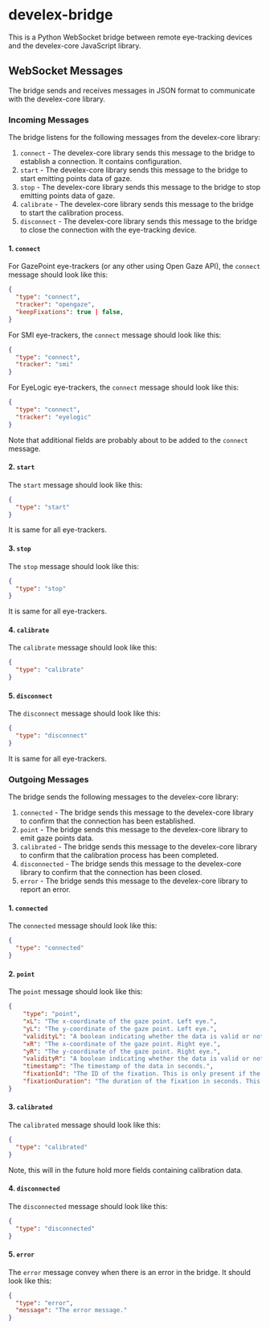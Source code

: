 # develex-bridge
This is a Python WebSocket bridge between remote eye-tracking devices and the develex-core JavaScript library.

## WebSocket Messages
The bridge sends and receives messages in JSON format to communicate with the develex-core library.

### Incoming Messages
The bridge listens for the following messages from the develex-core library:
1. `connect` - The develex-core library sends this message to the bridge to establish a connection. It contains configuration.
2. `start` - The develex-core library sends this message to the bridge to start emitting points data of gaze.
3. `stop` - The develex-core library sends this message to the bridge to stop emitting points data of gaze.
4. `calibrate` - The develex-core library sends this message to the bridge to start the calibration process.
5. `disconnect` - The develex-core library sends this message to the bridge to close the connection with the eye-tracking device.

#### 1. `connect`
For GazePoint eye-trackers (or any other using Open Gaze API), the `connect` message should look like this:
```json
{
  "type": "connect",
  "tracker": "opengaze",
  "keepFixations": true | false,
}
```

For SMI eye-trackers, the `connect` message should look like this:
```json
{
  "type": "connect",
  "tracker": "smi"
}
```

For EyeLogic eye-trackers, the `connect` message should look like this:
```json
{
  "type": "connect",
  "tracker": "eyelogic"
}
```

Note that additional fields are probably about to be added to the `connect` message.

#### 2. `start`
The `start` message should look like this:
```json
{
  "type": "start"
}
```

It is same for all eye-trackers.

#### 3. `stop`
The `stop` message should look like this:
```json
{
  "type": "stop"
}
```

It is same for all eye-trackers.

#### 4. `calibrate`
The `calibrate` message should look like this:
```json
{
  "type": "calibrate"
}
```

#### 5. `disconnect`
The `disconnect` message should look like this:
```json
{
  "type": "disconnect"
}
```

It is same for all eye-trackers.

### Outgoing Messages
The bridge sends the following messages to the develex-core library:
1. `connected` - The bridge sends this message to the develex-core library to confirm that the connection has been established.
2. `point` - The bridge sends this message to the develex-core library to emit gaze points data.
3. `calibrated` - The bridge sends this message to the develex-core library to confirm that the calibration process has been completed.
4. `disconnected` - The bridge sends this message to the develex-core library to confirm that the connection has been closed.
5. `error` - The bridge sends this message to the develex-core library to report an error.

#### 1. `connected`
The `connected` message should look like this:
```json
{
  "type": "connected"
}
```

#### 2. `point`
The `point` message should look like this:
```json
{
    "type": "point",
    "xL": "The x-coordinate of the gaze point. Left eye.",
    "yL": "The y-coordinate of the gaze point. Left eye.",
    "validityL": "A boolean indicating whether the data is valid or not. Left eye.",
    "xR": "The x-coordinate of the gaze point. Right eye.",
    "yR": "The y-coordinate of the gaze point. Right eye.",
    "validityR": "A boolean indicating whether the data is valid or not. Right eye.",
    "timestamp": "The timestamp of the data in seconds.",
    "fixationId": "The ID of the fixation. This is only present if the data is a fixation. (!!!)",
    "fixationDuration": "The duration of the fixation in seconds. This is only present if the data is a fixation. (!!!)"
}
```

#### 3. `calibrated`
The `calibrated` message should look like this:
```json
{
  "type": "calibrated"
}
```

Note, this will in the future hold more fields containing calibration data.

#### 4. `disconnected`
The `disconnected` message should look like this:
```json
{
  "type": "disconnected"
}
```

#### 5. `error`
The `error` message convey when there is an error in the bridge. It should look like this:
```json
{
  "type": "error",
  "message": "The error message."
}
```
